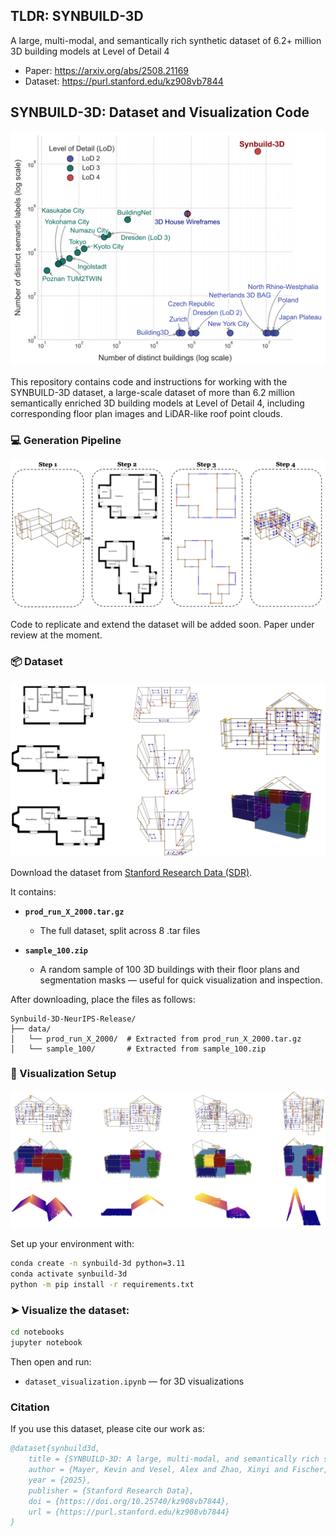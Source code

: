 ## TLDR: SYNBUILD-3D

A large, multi-modal, and semantically rich synthetic dataset of 6.2+ million 3D building models at Level of Detail 4

- Paper: https://arxiv.org/abs/2508.21169
- Dataset: https://purl.stanford.edu/kz908vb7844

## SYNBUILD-3D: Dataset and Visualization Code

![](assets/building_datasets_comparison.png)

This repository contains code and instructions for working with the SYNBUILD-3D dataset, a large-scale dataset of more than 6.2 million semantically enriched 3D building models at Level of Detail 4, including corresponding floor plan images and LiDAR-like roof point clouds.

### 💻 Generation Pipeline 

![](assets/pipeline_overview.png)

Code to replicate and extend the dataset will be added soon. Paper under review at the moment.

### 📦 Dataset

![](assets/dataset_example.png)

Download the dataset from [Stanford Research Data (SDR)](https://purl.stanford.edu/kz908vb7844). 

 It contains:

- **`prod_run_X_2000.tar.gz`**  
  - The full dataset, split across 8 .tar files


- **`sample_100.zip`**  
  - A random sample of 100 3D buildings with their floor plans and segmentation masks — useful for quick visualization and inspection.

After downloading, place the files as follows:

```
Synbuild-3D-NeurIPS-Release/
├── data/
│   └── prod_run_X_2000/  # Extracted from prod_run_X_2000.tar.gz
│   └── sample_100/       # Extracted from sample_100.zip
```

### 🧪 Visualization Setup

![](assets/dataset_visualization.png)

Set up your environment with:

```bash
conda create -n synbuild-3d python=3.11
conda activate synbuild-3d
python -m pip install -r requirements.txt
```

### ➤ Visualize the dataset:

```bash
cd notebooks
jupyter notebook
```

Then open and run:

- `dataset_visualization.ipynb` — for 3D visualizations

### Citation

If you use this dataset, please cite our work as:

```bibtex
@dataset{synbuild3d, 
    title = {SYNBUILD-3D: A large, multi-modal, and semantically rich synthetic dataset of 3D building models at Level of Detail 4}, 
    author = {Mayer, Kevin and Vesel, Alex and Zhao, Xinyi and Fischer, Martin}, 
    year = {2025}, 
    publisher = {Stanford Research Data}, 
    doi = {https://doi.org/10.25740/kz908vb7844}, 
    url = {https://purl.stanford.edu/kz908vb7844} 
}
```